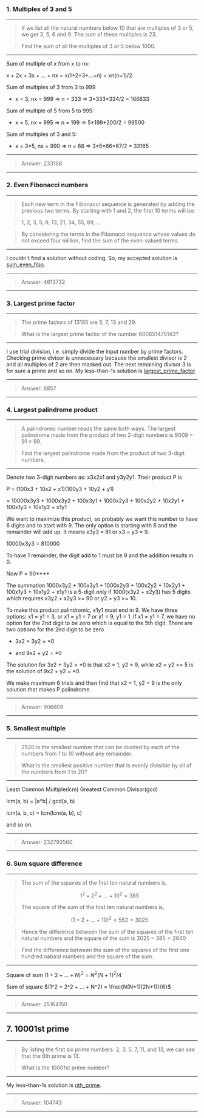 ### 1. Multiples of 3 and 5

---

>If we list all the natural numbers below 10 that are multiples of 3 or 5, we get 3, 5, 6 and 9. The sum of these multiples is 23.

>Find the sum of all the multiples of 3 or 5 below 1000.

---

Sum of multiple of x from x to nx:

x + 2x + 3x + ... + nx = x(1+2+3+...+n) = xn(n+1)/2

Sum of multiples of 3 from 3 to 999

- x = 3, nx = 999 => n = 333 => 3\*333\*334/2 = 166833


Sum of multiple of 5 from 5 to 995: 

- x = 5, nx = 995 => n = 199 => 5\*199\*200/2 = 99500

Sum of multiples of 3 and 5:

- x = 3\*5, nx = 990 => n = 66 => 3\*5\*66\*67/2 = 33165

---

>Answer: 233168

---

### 2. Even Fibonacci numbers

---

>Each new term in the Fibonacci sequence is generated by adding the previous two terms. By starting with 1 and 2, the first 10 terms will be:

>1, 2, 3, 5, 8, 13, 21, 34, 55, 89, ...

>By considering the terms in the Fibonacci sequence whose values do not exceed four million, find the sum of the even-valued terms.

---

I couldn't find a solution without coding. So, my accepted solution is [sum\_even\_fibo](sum_even_fibo.py).

---

>Answer: 4613732

---

### 3. Largest prime factor

---

> The prime factors of 13195 are 5, 7, 13 and 29.

> What is the largest prime factor of the number 600851475143?

---

I use trial division, i.e. simply divide the input number by prime factors. Checking prime divisor is unnecessary because the smallest divisor is 2 and all multiples of 2 are then masked out. The next remaining divisor 3 is for sure a prime and so on. My less-than-1s solution is [largest\_prime\_factor](largest_prime_factor.py).

---

>Answer: 6857

---

### 4. Largest palindrome product

---

>A palindromic number reads the same both ways. The largest palindrome made from the product of two 2-digit numbers is 9009 = 91 × 99.

>Find the largest palindrome made from the product of two 3-digit numbers.

---

Denote two 3-digit numbers as: x3x2x1 and y3y2y1. Their product P is 

P = (100x3 + 10x2 + x1)(100y3 + 10y2 + y1)

= 10000x3y3 + 1000x3y2 + 100x3y1 + 1000x2y3 + 100x2y2 + 10x2y1 + 100x1y3 + 10x1y2 + x1y1

We want to maximize this product, so probably we want this number to have 6 digits and to start with 9. The only option is starting with 8 and the remainder will add up. It means x3y3 = 81 or x3 = y3 = 9.

10000x3y3 = 810000

To have 1 remainder, the digit add to 1 must be 9 and the addition results in 0.

Now P = 90\*\*\*\*

The summation 1000x3y2 + 100x3y1 + 1000x2y3 + 100x2y2 + 10x2y1 + 100x1y3 + 10x1y2 + x1y1 is a 5-digit only if 1000(x3y2 + x2y3) has 5 digits which requires x3y2 + x2y3 >= 90 or y2 + y3 >= 10.

To make this product palindromic, x1y1 must end in 9. We have three options: x1 = y1 = 3, or x1 = y1 = 7 or x1 = 9, y1 = 1. If x1 = y1 = 7, we have no option for the 2nd digit to be zero which is equal to the 5th digit. There are two options for the 2nd digit to be zero


+ 3x2 + 3y2 = \*0

+ and 9x2 + y2 = \*0

The solution for 3x2 + 3y2 = \*0 is that x2 = 1, y2 = 9, while x2 = y2 >= 5 is the solution of 9x2 + y2 = \*0. 

We make maximum 6 trials and then find that x2 = 1, y2 = 9 is the only solution that makes P palindrome.

---

>Answer: 906609

---

### 5. Smallest multiple

---

>2520 is the smallest number that can be divided by each of the numbers from 1 to 10 without any remainder.

>What is the smallest positive number that is evenly divisible by all of the numbers from 1 to 20?

---

Least Common Multiple(lcm)
Greatest Common Divisor(gcd)

lcm(a, b) = |a*b| / gcd(a, b)

lcm(a, b, c) = lcm(lcm(a, b), c)

and so on.

---

>Answer: 232792560

---

### 6. Sum square difference

---
>The sum of the squares of the first ten natural numbers is,

>$$1^2+2^2+...+10^2=385$$

>The square of the sum of the first ten natural numbers is,

>$$(1+2+...+10)^2=552=3025$$

>Hence the difference between the sum of the squares of the first ten natural numbers and the square of the sum is $3025−385=2640$

>Find the difference between the sum of the squares of the first one hundred natural numbers and the square of the sum.

---

Square of sum $(1 + 2 + ... + N)^2 = N^2(N+1)^2/4$

Sum of square $(1^2 + 2^2 + ... + N^2) = \frac{N(N+1)(2N+1)}{6}$

--- 

>Answer: 25164150

---

## 7. 10001st prime

---

>By listing the first six prime numbers: 2, 3, 5, 7, 11, and 13, we can see that the 6th prime is 13.

>What is the 10001st prime number?

---

My less-than-1s solution is [nth\_prime](nth_prime.py).

--- 

>Answer: 104743

---


